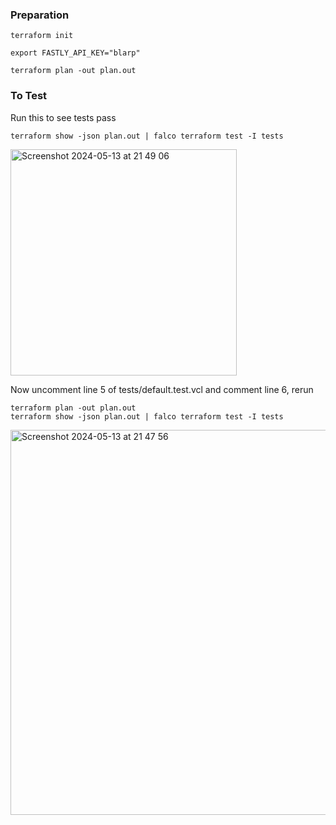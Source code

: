 ### Preparation

```
terraform init

export FASTLY_API_KEY="blarp"

terraform plan -out plan.out
```


### To Test
Run this to see tests pass
```
terraform show -json plan.out | falco terraform test -I tests
```
<img width="362" alt="Screenshot 2024-05-13 at 21 49 06" src="https://github.com/jamesw201/falco-issue/assets/4550757/413f429e-e8a4-4eb1-8ce2-5f409110e1ab">


Now uncomment line 5 of tests/default.test.vcl and comment line 6, rerun 
```
terraform plan -out plan.out
terraform show -json plan.out | falco terraform test -I tests
```

<img width="616" alt="Screenshot 2024-05-13 at 21 47 56" src="https://github.com/jamesw201/falco-issue/assets/4550757/5671ed9d-e4dd-4d4f-b701-5ace6a72f708">


